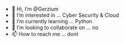 - 👋 Hi, I’m @Gerzium
- 👀 I’m interested in ... Cyber Security & Cloud
- 🌱 I’m currently learning ... Python
- 💞️ I’m looking to collaborate on ... no
- 📫 How to reach me ... dont

<!---
Gerzium/Gerzium is a ✨ special ✨ repository because its `README.md` (this file) appears on your GitHub profile.
You can click the Preview link to take a look at your changes.
--->
